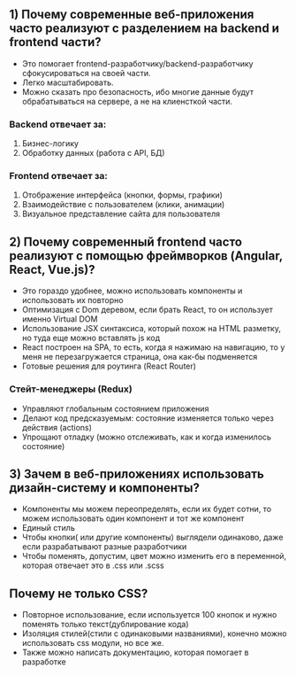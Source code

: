 ## 1) Почему современные веб-приложения часто реализуют с разделением на backend и frontend части?
 * Это помогает frontend-разработчику/backend-разработчику сфокусироваться на своей части.
 * Легко масштабировать.  
 * Можно сказать про безопасность, ибо многие данные будут обрабатываться на сервере, а не на клиенсткой части.

### Backend отвечает за:
1. Бизнес-логику
2. Обработку данных (работа с API, БД)  

### Frontend отвечает за:
1. Отображение интерфейса (кнопки, формы, графики)
2. Взаимодействие с пользователем (клики, анимации)
3. Визуальное представление сайта для пользователя  

## 2) Почему современный frontend часто реализуют с помощью фреймворков (Angular, React, Vue.js)?
  * Это гораздо удобнее, можно использовать компоненты и использовать их повторно
  * Оптимизация с Dom деревом, если брать React, то он использует именно Virtual DOM
  * Использование JSX синтаксиса, который похож на HTML разметку, но туда еще можно вставлять js код
  * React построен на SPA, то есть, когда я нажимаю на навигацию, то у меня не перезагружается страница, она как-бы подменяется
  * Готовые решения для роутинга (React Router)

### Стейт-менеджеры (Redux)
  * Управляют глобальным состоянием приложения
  * Делают код предсказуемым: состояние изменяется только через действия (actions)
  * Упрощают отладку (можно отслеживать, как и когда изменилось состояние)

## 3) Зачем в веб-приложениях использовать дизайн-систему и компоненты?
  * Компоненты мы можем переопределять, если их будет сотни, то можем использовать один компонент и тот же компонент
  * Единый стиль
  * Чтобы кнопки( или другие компоненты) выглядели одинаково, даже если разрабатывают разные разработчики
  * Чтобы поменять, допустим, цвет можно изменить его в переменной, которая отвечает это в .css или .scss

## Почему не только CSS?
  * Повторное использование, если используется 100 кнопок и нужно поменять только текст(дублирование кода)
  * Изоляция стилей(стили с одинаковыми названиями), конечно можно использовать css модули, но все же.
  * Также можно написать документацию, которая помогает в разработке
